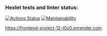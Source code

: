 ### Hexlet tests and linter status:
[![Actions Status](https://github.com/akivonen/frontend-project-12/actions/workflows/hexlet-check.yml/badge.svg)](https://github.com/akivonen/frontend-project-12/actions)
[![Maintainability](https://api.codeclimate.com/v1/badges/cda660e01c438408653c/maintainability)](https://codeclimate.com/github/akivonen/frontend-project-12/maintainability)

https://frontend-project-12-t0z0.onrender.com